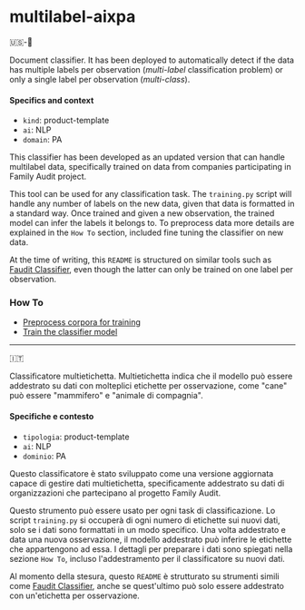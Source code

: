 # multilabel-aixpa
🇺🇸-🏴󠁧󠁢󠁥󠁮󠁧󠁿

Document classifier. It has been deployed to automatically detect if the data has multiple labels per observation (_multi-label_ classification problem) or only a single label per observation (_multi-class_).


#### Specifics and context
-   `kind`: product-template
-   `ai`: NLP
-   `domain`: PA

This classifier has been developed as an updated version that can handle multilabel data, specifically trained on data from companies participating in Family Audit project. 

This tool can be used for any classification task. The ```training.py``` script will handle any number of labels on the new data, given that data is formatted in a standard way. Once trained and given a new observation, the trained model can infer the labels it belongs to. To preprocess data more details are explained in the ```How To``` section, included fine tuning the classifier on new data.

At the time of writing, this ```README``` is structured on similar tools such as [Faudit Classifier](https://github.com/FluveFV/faudit-classifier), even though the latter can only be trained on one label per observation.

### How To

-   [Preprocess corpora for training](./src/howto/preprocess.ipynb)
-   [Train the classifier model](./src/howto/train.md)

---
🇮🇹

Classificatore multietichetta. Multietichetta indica che il modello può essere addestrato su dati con molteplici etichette per osservazione, come "cane" può essere "mammifero" e "animale di compagnia". 

#### Specifiche e contesto
- `tipologia`: product-template
- `ai`: NLP
- `dominio`: PA

Questo classificatore è stato sviluppato come una versione aggiornata capace di gestire dati multietichetta, specificamente addestrato su dati di organizzazioni che partecipano al progetto Family Audit.

Questo strumento può essere usato per ogni task di classificazione. Lo script ```training.py``` si occuperà di ogni numero di etichette sui nuovi dati, solo se i dati sono formattati in un modo specifico. Una volta addestrato e data una nuova osservazione, il modello addestrato può inferire le etichette che appartengono ad essa. I dettagli per preparare i dati sono spiegati nella sezione ```How To```, incluso l'addestramento per il classificatore su nuovi dati.

Al momento della stesura, questo ```README``` è strutturato su strumenti simili come [Faudit Classifier](https://github.com/FluveFV/faudit-classifier), anche se quest'ultimo può solo essere addestrato con un'etichetta per osservazione.
